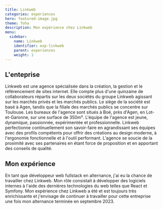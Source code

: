 ```yaml
---
title: Linkweb
categories: experiences
hero: featured-image.jpg
theme: Toha
description: Mon expérience chez Linkweb
menu:
  sidebar:
    name: Linkweb
    identifier: exp-linkweb
    parent: experiences
    weight: 1
---
```


## L'enteprise
Linkweb est une agence spécialisée dans la création, la gestion et le référencement de sites internet.
Elle compte plus d'une quinzaine de collaborateurs répartis sur les deux sociétés du groupe Linkweb agissant sur les marchés privés et les marchés publics.
Le siège de la société est basé à Agen, tandis que la filiale des marchés publics se concentre sur Toulouse.
Les bureaux de l'agence sont situés à Boé, près d'Agen, en Lot-et-Garonne, sur une surface de 350m².
L'équipe de l'agence est jeune, dynamique, passionnée, expérimentée et professionnelle.
Linkweb perfectionne continuellement son savoir-faire en agrandissant ses équipes avec des profils compétents pour offrir des créations au design moderne, à l'ergonomie fonctionnelle et à l'outil performant.
L'agence se soucie de la proximité avec ses partenaires en étant force de proposition et en apportant des conseils de qualité.

## Mon expérience
En tant que développeur web fullstack en alternance, j'ai eu la chance de travailler chez Linkweb.
Mon rôle consistait à développer des logiciels internes à l'aide des dernières technologies du web telles que React et Symfony. Mon expérience chez Linkweb a été et est toujours très enrichissante et j'envisage de continuer à travailler pour cette entreprise une fois mon alternance terminée en septembre 2023.